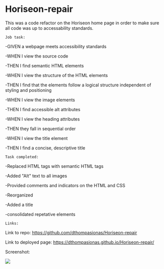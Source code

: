 # Horiseon-repair

This was a code refactor on the Horiseon home page in order to make sure
all code was up to accessability standards.

	Job task:
-GIVEN a webpage meets accessibility standards

-WHEN I view the source code

-THEN I find semantic HTML elements

-WHEN I view the structure of the HTML elements

-THEN I find that the elements follow a logical structure independent of styling and positioning

-WHEN I view the image elements

-THEN I find accessible alt attributes

-WHEN I view the heading attributes

-THEN they fall in sequential order

-WHEN I view the title element

-THEN I find a concise, descriptive title

	Task completed:
-Replaced HTML tags with semantic HTML tags

-Added "Alt" text to all images

-Provided comments and indicators on the HTML and CSS

-Reorganized 

-Added a title

-consolidated repetative elements

	Links:

Link to repo: https://github.com/dthompasionas/Horiseon-repair

Link to deployed page: https://dthompasionas.github.io/Horiseon-repair/

Screenshot:

![](Assets/images/Deployed%20Screenshot.png)
 



